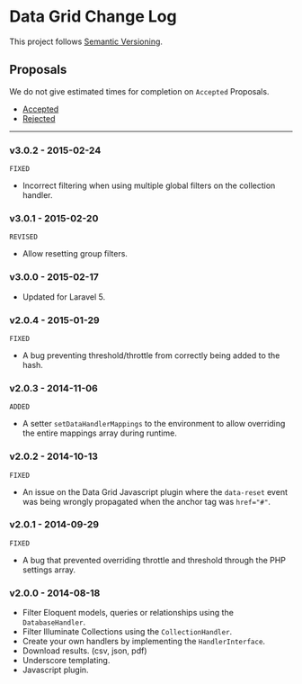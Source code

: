 # Data Grid Change Log

This project follows [Semantic Versioning](CONTRIBUTING.md).

## Proposals

We do not give estimated times for completion on `Accepted` Proposals.

- [Accepted](https://github.com/cartalyst/data-grid/labels/Accepted)
- [Rejected](https://github.com/cartalyst/data-grid/labels/Rejected)

---

### v3.0.2 - 2015-02-24

`FIXED`

- Incorrect filtering when using multiple global filters on the collection handler.

### v3.0.1 - 2015-02-20

`REVISED`

- Allow resetting group filters.

### v3.0.0 - 2015-02-17

- Updated for Laravel 5.

### v2.0.4 - 2015-01-29

`FIXED`

- A bug preventing threshold/throttle from correctly being added to the hash.

### v2.0.3 - 2014-11-06

`ADDED`

- A setter `setDataHandlerMappings` to the environment to allow overriding the entire mappings array during runtime.

### v2.0.2 - 2014-10-13

`FIXED`

- An issue on the Data Grid Javascript plugin where the `data-reset` event was being wrongly propagated when the anchor tag was `href="#"`.

### v2.0.1 - 2014-09-29

`FIXED`

- A bug that prevented overriding throttle and threshold through the PHP settings array.

### v2.0.0 - 2014-08-18

- Filter Eloquent models, queries or relationships using the `DatabaseHandler`.
- Filter Illuminate Collections using the `CollectionHandler`.
- Create your own handlers by implementing the `HandlerInterface`.
- Download results. (csv, json, pdf)
- Underscore templating.
- Javascript plugin.
